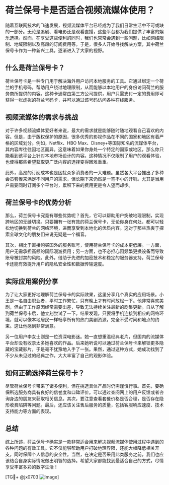 # 荷兰保号卡是否适合视频流媒体使用？

随着互联网技术的飞速发展，视频流媒体平台已经成为了我们日常生活中不可或缺的一部分。无论是追剧、看电影还是观看直播，这些平台都为我们提供了丰富的娱乐选择。然而，在享受这些便利的同时，我们也常常会遇到一些问题，比如网络限制、地域限制以及高昂的订阅费用等。于是，很多人开始寻找解决方案，其中荷兰保号卡作为一种新兴工具，逐渐进入了大家的视野。

## 什么是荷兰保号卡？

荷兰保号卡是一种专门用于解决海外用户访问本地服务的工具。它通过绑定一个荷兰的手机号码，帮助用户绕过地理限制，从而能够以本地用户的身份访问荷兰的服务商所提供的内容。这种卡通常由第三方公司提供，用户只需支付一定的费用即可获得一张虚拟的荷兰号码卡，并可以通过该号码访问各种在线服务。

## 视频流媒体的需求与挑战

对于许多视频流媒体爱好者来说，最大的需求就是能够随时随地观看自己喜欢的内容。但是，由于版权保护的原因，很多优秀的影视作品在不同的国家和地区有着严格的区域划分。例如，Netflix、HBO Max、Disney+等国际知名的流媒体平台，其内容库往往因地区而异。这意味着如果你身处一个特定的国家或地区，那么你只能看到该平台上针对本地市场设计的内容。这种情况不仅限制了用户的观看体验，也使得那些希望获取更广泛内容的选择变得困难重重。

此外，高昂的订阅成本也是困扰众多消费者的一大难题。虽然各大平台推出了多种会员套餐来满足不同用户的需求，但长期下来仍然是一笔不小的开销。尤其是当用户需要同时订阅多个平台时，累积下来的费用更是令人望而却步。

## 荷兰保号卡的优势分析

那么，荷兰保号卡究竟有哪些优势呢？首先，它可以帮助用户突破地理限制，实现跨地区的无缝切换。只要拥有一张有效的荷兰保号卡，无论你身在何处，都可以轻松地切换到荷兰的网络环境，进而享受到本地化的优质内容。这对于那些热衷于探索全球文化的朋友们来说无疑是一个福音。

其次，相比于直接购买国外的服务账号，使用荷兰保号卡的成本更低廉。一方面，用户无需承担高额的国际漫游费用；另一方面，也不必担心因频繁更换设备而导致账号被封禁的风险。此外，借助于先进的加密技术和稳定的服务器支持，荷兰保号卡还能有效提升用户的隐私安全性和数据传输速度。

## 实际应用案例分享

为了让大家更好地理解荷兰保号卡的实际效果，这里分享几个真实的应用场景。小王是一名自由职业者，平时工作繁忙，只有晚上才有时间放松一下。他非常喜欢美剧，但由于工作原因经常需要出差，导致无法持续关注最新的剧集更新。自从了解到荷兰保号卡后，他立刻尝试了一下。结果发现，只要将手机连接到相应的网络环境，就可以像本地居民一样畅享所有的热门美剧资源，完全不受时间和地点的约束。这让他感到非常满意。

另一位用户李女士则是一位资深电影迷。她一直想重温经典老片，但国内的流媒体平台却没有收录太多她喜欢的作品。后来她听说可以通过荷兰保号卡来解锁更多隐藏的宝藏影片，于是毫不犹豫地入手了一张。果然，通过这种方式，她成功找到了不少从未见过的经典之作，大大丰富了自己的观影体验。

## 如何正确选择荷兰保号卡？

尽管荷兰保号卡带来了诸多便利，但在挑选具体产品时仍需谨慎行事。首先，要确保所选服务商具有良好的信誉度和口碑评价。可以通过查阅网上的用户反馈或者咨询身边的朋友来获取相关信息。其次，要注意查看套餐价格是否合理，是否存在隐形收费陷阱等问题。最后，还应该关注售后服务的质量，包括客服响应速度、技术支持能力等方面的表现。

## 总结

综上所述，荷兰保号卡确实是一款非常适合用来解决视频流媒体使用过程中遇到的各种问题的有效工具。它不仅能够帮助用户打破地理界限，还能大幅降低相关开支，同时保障个人信息的安全性。当然，在决定是否采用此类服务之前，我们也应该结合自身实际情况做出明智的选择。希望大家都能找到最适合自己的方式，尽情享受丰富多彩的数字生活！

[TG💪+ @jx0703 ![Image](https://github.com/user-attachments/assets/dbca1d08-cadb-493c-b0ec-ad6f7a83f270)]
